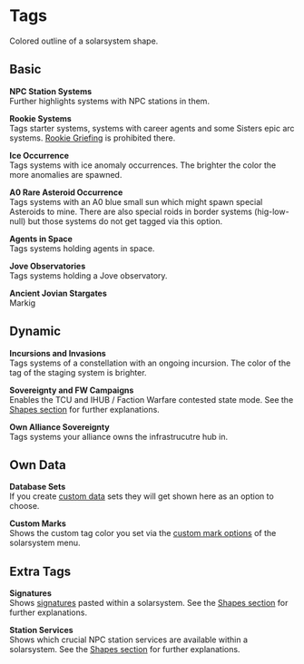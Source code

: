# Tags
Colored outline of a solarsystem shape.

## Basic
**NPC Station Systems**<br>
Further highlights systems with NPC stations in them.

**Rookie Systems**<br>
Tags starter systems, systems with career agents and some Sisters epic arc systems. [Rookie Griefing](https://support.eveonline.com/hc/en-us/articles/203209712-Rookie-Griefing) is prohibited there.

**Ice Occurrence**<br>
Tags systems with ice anomaly occurrences. The brighter the color the more anomalies are spawned.

**A0 Rare Asteroid Occurrence**<br>
Tags systems with an A0 blue small sun which might spawn special Asteroids to mine. There are also special roids in border systems (hig-low-null) but those systems do not get tagged via this option.

**Agents in Space**<br>
Tags systems holding agents in space.

**Jove Observatories**<br>
Tags systems holding a Jove observatory.

**Ancient Jovian Stargates**<br>
Markig

## Dynamic
**Incursions and Invasions**<br>
Tags systems of a constellation with an ongoing incursion. The color of the tag of the staging system is brighter.

**Sovereignty and FW Campaigns**<br>
Enables the TCU and IHUB / Faction Warfare contested state mode. See the [Shapes section](https://eveeye.readthedocs.io/en/latest/map/shapes/#Sovereignty-Structures-and-Campaigns) for further explanations.

**Own Alliance Sovereignty**<br>
Tags systems your alliance owns the infrastrucutre hub in.    


## Own Data
**Database Sets**<br>
If you create [custom data](https://eveeye.readthedocs.io/en/latest/data/database/) sets they will get shown here as an option to choose.<br>

**Custom Marks**<br>
Shows the custom tag color you set via the [custom mark options](https://eveeye.readthedocs.io/en/latest/sharing/custom-marks/) of the solarsystem menu.

## Extra Tags
**Signatures**<br>
Shows [signatures](https://eveeye.readthedocs.io/en/latest/sharing/signatures/) pasted within a solarsystem. See the [Shapes section](https://eveeye.readthedocs.io/en/latest/map/shapes/#Station-Services-and-Signatures) for further explanations.

**Station Services**<br>
Shows which crucial NPC station services are available within a solarsystem. See the [Shapes section](https://eveeye.readthedocs.io/en/latest/map/shapes/#Station-Services-and-Signatures) for further explanations.


<!--stackedit_data:
eyJoaXN0b3J5IjpbNTczNTkwMDAzLC0yMTM2NjE3MzE5LC0xMD
I4MDA4NzIwLC02MzU4NDA2MzUsMTE3MDg5Njg0MSwxMzA1OTQ0
Mjc2LDU4MTMwMTM0OCw1MTUwMDk4N119
-->